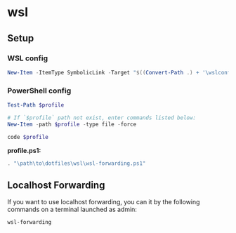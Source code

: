 # wsl

## Setup

### WSL config

```powershell
New-Item -ItemType SymbolicLink -Target "$((Convert-Path .) + '\wslconfig.ini')" -Path $($HOME + "\.wslconfig")
```

### PowerShell config

```ps1
Test-Path $profile

# If `$profile` path not exist, enter commands listed below:
New-Item -path $profile -type file -force

code $profile
```

**profile.ps1:**

```ps1
. "\path\to\dotfiles\wsl\wsl-forwarding.ps1"
```

## Localhost Forwarding

If you want to use localhost forwarding, you can it by the following commands on a terminal launched as admin:

```ps1
wsl-forwarding
```
